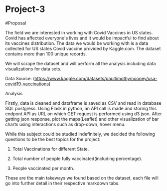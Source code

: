 # Project-3

#Proposal

The field we are interested in working with Covid Vaccines in US states. Covid has affected everyone's lives and it would be impactful to find about its vaccines distribution. The data we would be working with is a data collected for US states Covid vaccine provided by Kaggle.com. The dataset contains more than 100 unique records.

We will scrape the dataset and will perform all the analysis including data visualizations for data sets. 

Data Source: (https://www.kaggle.com/datasets/paultimothymooney/usa-covid19-vaccinations)

Analysis

Firstly, data is cleaned and dataframe is saved as CSV and read in database SQL postgress. Using Flask in python, an API call is made and storing this endpont API as URL on which GET request is performed using d3 json. After getting json response, plot the maps(Leaflet) and other visualization of bar charts using interactions such as drop-down, hover menu. 

While this subject could be studied indefinitely, we decided the following questions to be the best topics for the project:

1. Total Vaccinations for different State.

2. Total number of people fully vaccinated(including percentage).

3. People vaccinated per month.

These are the main takeways we found based on the dataset, each file will go into further detail in their respective markdown tabs.
